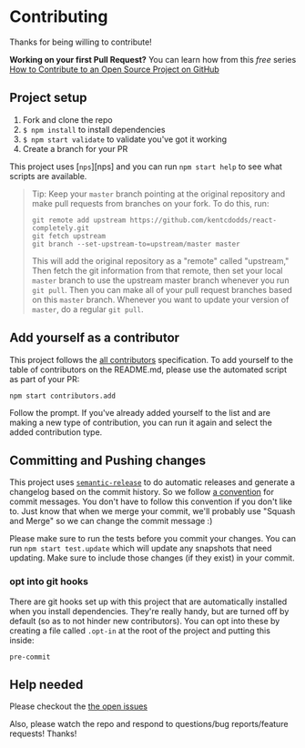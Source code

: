 # Contributing

Thanks for being willing to contribute!

**Working on your first Pull Request?** You can learn how from this *free* series
[How to Contribute to an Open Source Project on GitHub][egghead]

## Project setup

1. Fork and clone the repo
2. `$ npm install` to install dependencies
3. `$ npm start validate` to validate you've got it working
4. Create a branch for your PR

This project uses [`nps`][nps] and you can run `npm start help` to see what
scripts are available.

> Tip: Keep your `master` branch pointing at the original repository and make
> pull requests from branches on your fork. To do this, run:
>
> ```
> git remote add upstream https://github.com/kentcdodds/react-completely.git
> git fetch upstream
> git branch --set-upstream-to=upstream/master master
> ```
>
> This will add the original repository as a "remote" called "upstream,"
> Then fetch the git information from that remote, then set your local `master`
> branch to use the upstream master branch whenever you run `git pull`.
> Then you can make all of your pull request branches based on this `master`
> branch. Whenever you want to update your version of `master`, do a regular
> `git pull`.

## Add yourself as a contributor

This project follows the [all contributors][all-contributors] specification.
To add yourself to the table of contributors on the README.md, please use the
automated script as part of your PR:

```console
npm start contributors.add
```

Follow the prompt. If you've already added yourself to the list and are making
a new type of contribution, you can run it again and select the added
contribution type.

## Committing and Pushing changes

This project uses [`semantic-release`][semantic-release] to do automatic
releases and generate a changelog based on the commit history. So we follow
[a convention][convention] for commit messages. You don't have to follow this
convention if you don't like to. Just know that when we merge your commit, we'll
probably use "Squash and Merge" so we can change the commit message :)

Please make sure to run the tests before you commit your changes. You can run
`npm start test.update` which will update any snapshots that need updating.
Make sure to include those changes (if they exist) in your commit.

### opt into git hooks

There are git hooks set up with this project that are automatically installed
when you install dependencies. They're really handy, but are turned off by
default (so as to not hinder new contributors). You can opt into these by
creating a file called `.opt-in` at the root of the project and putting this
inside:

```
pre-commit
```

## Help needed

Please checkout the [the open issues][issues]

Also, please watch the repo and respond to questions/bug reports/feature requests! Thanks!

[egghead]: https://egghead.io/series/how-to-contribute-to-an-open-source-project-on-github
[semantic-release]: https://npmjs.com/package/semantic-release
[convention]: https://github.com/conventional-changelog/conventional-changelog-angular/blob/ed32559941719a130bb0327f886d6a32a8cbc2ba/convention.md
[all-contributors]: https://github.com/kentcdodds/all-contributors
[issues]: https://github.com/kentcdodds/react-completely/issues
